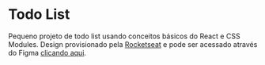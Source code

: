 
# Todo List

Pequeno projeto de todo list usando conceitos básicos do React e CSS Modules. Design provisionado pela [Rocketseat](https://www.rocketseat.com.br/) e pode ser acessado através do Figma [clicando aqui](https://www.figma.com/file/Pu2tguMP7LUuLAANqY9XkI/ToDo-List-(Copy)?node-id=0%3A1&t=ENRVMmA0il9kP5GA-1).
